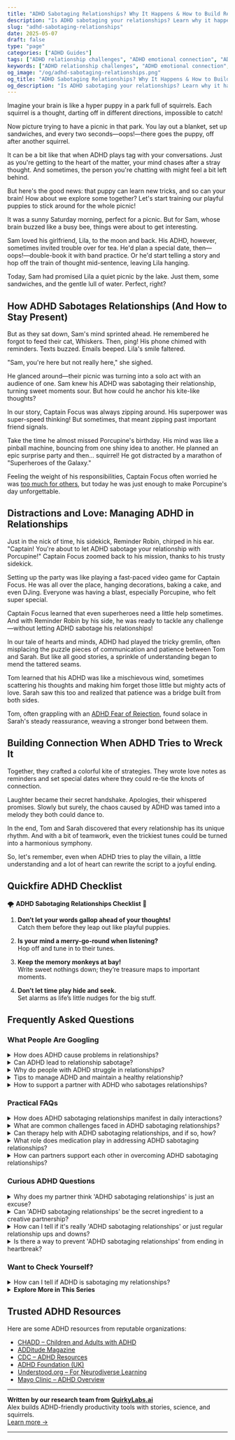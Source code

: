 ```yaml
---
title: "ADHD Sabotaging Relationships? Why It Happens & How to Build Real Connection"
description: "Is ADHD sabotaging your relationships? Learn why it happens and discover heartfelt strategies to nurture love, improve communication, and feel truly connected."
slug: "adhd-sabotaging-relationships"
date: 2025-05-07
draft: false
type: "page"
categories: ["ADHD Guides"]
tags: ["ADHD relationship challenges", "ADHD emotional connection", "ADHD communication tips", "ADHD dating strategies", "managing ADHD in love", "improving ADHD relationships", "understanding ADHD partners"]
keywords: ["ADHD relationship challenges", "ADHD emotional connection", "ADHD communication tips", "ADHD dating strategies", "managing ADHD in love", "improving ADHD relationships", "understanding ADHD partners"]
og_image: "/og/adhd-sabotaging-relationships.png"
og_title: "ADHD Sabotaging Relationships? Why It Happens & How to Build Real Connection"
og_description: "Is ADHD sabotaging your relationships? Learn why it happens and discover heartfelt strategies to nurture love, improve communication, and feel truly connected."
---
```


Imagine your brain is like a hyper puppy in a park full of squirrels. Each squirrel is a thought, darting off in different directions, impossible to catch!

Now picture trying to have a picnic in that park. You lay out a blanket, set up sandwiches, and every two seconds—oops!—there goes the puppy, off after another squirrel.

It can be a bit like that when ADHD plays tag with your conversations. Just as you're getting to the heart of the matter, your mind chases after a stray thought. And sometimes, the person you're chatting with might feel a bit left behind.

But here's the good news: that puppy can learn new tricks, and so can your brain! How about we explore some together? Let's start training our playful puppies to stick around for the whole picnic!

It was a sunny Saturday morning, perfect for a picnic. But for Sam, whose brain buzzed like a busy bee, things were about to get interesting.

Sam loved his girlfriend, Lila, to the moon and back. His ADHD, however, sometimes invited trouble over for tea. He'd plan a special date, then—oops!—double-book it with band practice. Or he'd start telling a story and hop off the train of thought mid-sentence, leaving Lila hanging.

Today, Sam had promised Lila a quiet picnic by the lake. Just them, some sandwiches, and the gentle lull of water. Perfect, right?

## How ADHD Sabotages Relationships (And How to Stay Present)

But as they sat down, Sam's mind sprinted ahead. He remembered he forgot to feed their cat, Whiskers. Then, ping! His phone chimed with reminders. Texts buzzed. Emails beeped. Lila's smile faltered.

"Sam, you're here but not really here," she sighed.

He glanced around—their picnic was turning into a solo act with an audience of one. Sam knew his ADHD was sabotaging their relationship, turning sweet moments sour. But how could he anchor his kite-like thoughts?

In our story, Captain Focus was always zipping around. His superpower was super-speed thinking! But sometimes, that meant zipping past important friend signals.

Take the time he almost missed Porcupine's birthday. His mind was like a pinball machine, bouncing from one shiny idea to another. He planned an epic surprise party and then... squirrel! He got distracted by a marathon of "Superheroes of the Galaxy."

Feeling the weight of his responsibilities, Captain Focus often worried he was [too much for others](/pages/adhd-too-much-for-others), but today he was just enough to make Porcupine's day unforgettable.

## Distractions and Love: Managing ADHD in Relationships

Just in the nick of time, his sidekick, Reminder Robin, chirped in his ear. "Captain! You're about to let ADHD sabotage your relationship with Porcupine!" Captain Focus zoomed back to his mission, thanks to his trusty sidekick.

Setting up the party was like playing a fast-paced video game for Captain Focus. He was all over the place, hanging decorations, baking a cake, and even DJing. Everyone was having a blast, especially Porcupine, who felt super special.

Captain Focus learned that even superheroes need a little help sometimes. And with Reminder Robin by his side, he was ready to tackle any challenge—without letting ADHD sabotage his relationships!

In our tale of hearts and minds, ADHD had played the tricky gremlin, often misplacing the puzzle pieces of communication and patience between Tom and Sarah. But like all good stories, a sprinkle of understanding began to mend the tattered seams.

Tom learned that his ADHD was like a mischievous wind, sometimes scattering his thoughts and making him forget those little but mighty acts of love. Sarah saw this too and realized that patience was a bridge built from both sides.

Tom, often grappling with an [ADHD Fear of Rejection](/pages/adhd-fear-of-rejection/), found solace in Sarah's steady reassurance, weaving a stronger bond between them.

## Building Connection When ADHD Tries to Wreck It

Together, they crafted a colorful kite of strategies. They wrote love notes as reminders and set special dates where they could re-tie the knots of connection. 

Laughter became their secret handshake. Apologies, their whispered promises. Slowly but surely, the chaos caused by ADHD was tamed into a melody they both could dance to.

In the end, Tom and Sarah discovered that every relationship has its unique rhythm. And with a bit of teamwork, even the trickiest tunes could be turned into a harmonious symphony.

So, let's remember, even when ADHD tries to play the villain, a little understanding and a lot of heart can rewrite the script to a joyful ending.

## Quickfire ADHD Checklist

🌪️ **ADHD Sabotaging Relationships Checklist** 🌈

1. **Don’t let your words gallop ahead of your thoughts!**  
   Catch them before they leap out like playful puppies.

2. **Is your mind a merry-go-round when listening?**  
   Hop off and tune in to their tunes.

3. **Keep the memory monkeys at bay!**  
   Write sweet nothings down; they’re treasure maps to important moments.

4. **Don’t let time play hide and seek.**  
   Set alarms as life’s little nudges for the big stuff.

## Frequently Asked Questions



### What People Are Googling

<details><summary>How does ADHD cause problems in relationships?</summary><p>ADHD can sometimes bring challenges into relationships, much like an unexpected guest who doesn't always know the house rules. The symptoms such as distractibility, forgetfulness, and impulsivity might make it tough for someone with ADHD to stay on track in conversations or fulfill promises, which can be puzzling or frustrating for their partners. Moreover, varying levels of emotional sensitivity seen in ADHD might lead to misunderstandings or intense reactions during emotionally charged situations. But remember, with open communication, patience, and perhaps a sprinkle of humor, many couples find ways to navigate these waters smoothly, strengthening their bond along the journey.</p></details>
<details><summary>Can ADHD lead to relationship sabotage?</summary><p>Absolutely, ADHD can sometimes lead to challenges in relationships, but recognizing this is a great first step towards managing it well. ADHD might affect communication, attention to detail, and emotional regulation, which are all important in maintaining healthy relationships. It’s important to communicate openly about how ADHD can impact your interactions. With understanding and teamwork, you can create strategies that help strengthen your relationships, turning potential obstacles into opportunities for growth and deeper connection.</p></details>
<details><summary>Why do people with ADHD struggle in relationships?</summary><p>Navigating relationships can be a bit more challenging for folks with ADHD, and that’s completely okay! ADHD can affect communication and attention, which are key ingredients in any relationship. For instance, you might find it tough to stay focused during long conversations or remember certain important dates or commitments. It’s important to remember that understanding and open communication can really help bridge these gaps. By sharing your experiences and strategies with your loved ones, you can build stronger, more empathetic connections together.</p></details>
<details><summary>Tips to manage ADHD and maintain a healthy relationship?</summary><p>Absolutely, managing ADHD while nurturing a healthy relationship is all about communication and teamwork. It’s really helpful to establish regular check-ins with your partner where you can openly discuss each other's needs and how ADHD may be affecting both of you. Setting clear, manageable expectations together can also prevent misunderstandings and build a supportive environment. Remember, it’s all about growing together and using each other’s strengths to support the relationship.</p></details>
<details><summary>How to support a partner with ADHD who sabotages relationships?</summary><p>Supporting a partner with ADHD who may unintentionally sabotage relationships can be approached with empathy and open communication. First, gently discuss patterns you've noticed without assigning blame, focusing on specific behaviors instead of character traits. Establishing a routine for checking in on each other's feelings can be really helpful, creating a safe space for both of you to express yourselves and address misunderstandings before they escalate. Finally, consider seeking guidance from a therapist or coach who specializes in ADHD, which can provide both of you with strategies to navigate challenges together.</p></details>



### Practical FAQs

<details><summary>How does ADHD sabotaging relationships manifest in daily interactions?</summary><p>ADHD can sometimes make daily interactions in relationships a bit tricky. You might notice that forgetfulness or missed details lead to misunderstandings or frustration. Also, impulsivity might mean saying things without thinking them through fully, which can unintentionally hurt a partner's feelings. Remember, recognizing these patterns is a great first step towards nurturing understanding and patience between you and your loved ones.</p></details>
<details><summary>What are common challenges faced in ADHD sabotaging relationships?</summary><p>Navigating relationships with ADHD can indeed present some unique challenges, but you're not alone in experiencing them. Common issues might include forgetfulness, which can make a partner feel unimportant if dates or promises are missed, or impulsivity, which might lead to unintended hurtful remarks. Additionally, difficulty in managing emotions can sometimes result in intense reactions to everyday stresses, potentially overwhelming both partners. Remember, understanding these patterns is a great first step towards addressing them, and open communication with your partner about ADHD can really help in fostering understanding and patience.</p></details>
<details><summary>Can therapy help with ADHD sabotaging relationships, and if so, how?</summary><p>Absolutely, therapy can be a wonderful resource for managing ADHD and its effects on relationships. A therapist can help you explore the ways ADHD may influence your interactions and teach you strategies to improve communication, manage impulsivity, and strengthen emotional awareness. This can lead to deeper understanding and healthier dynamics with your loved ones. Remember, seeking help is a positive step towards nurturing and preserving the relationships that matter most to you.</p></details>
<details><summary>What role does medication play in addressing ADHD sabotaging relationships?</summary><p>Medication can be a significant tool in managing ADHD symptoms that might be affecting your relationships. By helping to reduce symptoms like distractibility, impulsivity, and hyperactivity, medication can make it easier for you to engage fully and thoughtfully with your loved ones. This can lead to more meaningful conversations and fewer misunderstandings, fostering a stronger, more connected relationship. Remember, while medication is helpful, combining it with strategies like communication skills and therapy can be even more effective in nurturing and repairing relationships.</p></details>
<details><summary>How can partners support each other in overcoming ADHD sabotaging relationships?</summary><p>Absolutely, having a supportive partner can make all the difference when managing ADHD! One of the best ways partners can help is by cultivating a deep understanding of how ADHD manifests in their loved one. Communication is key—regular, open conversations about each other’s needs and feelings can prevent misunderstandings and build a stronger bond. Also, setting up a structured routine together can help manage daily tasks more efficiently, reducing stress for both partners. Remember, it's all about teamwork and growing together through understanding and patience.</p></details>



### Curious ADHD Questions

<details><summary>Why does my partner think 'ADHD sabotaging relationships' is just an excuse?</summary><p>It's not uncommon for people to see ADHD-related behaviors as just excuses, especially if they're not very familiar with ADHD themselves. It might help to share some gentle insights with your partner about how ADHD can affect attention, memory, and emotional regulation, which can unintentionally impact relationships. Together, you might explore resources or even attend a couple's session with someone who specializes in ADHD. This can be a cozy way to learn more about each other and strengthen your bond, turning misunderstandings into opportunities for growth and closeness.</p></details>
<details><summary>Can 'ADHD sabotaging relationships' be the secret ingredient to a creative partnership?</summary><p>Absolutely, the unique dynamics of ADHD can actually add a spark of creativity and spontaneity to relationships, especially partnerships that thrive on innovative thinking and energy! ADHD can bring out-of-the-box ideas and a vibrant, dynamic approach to solving problems and creating together. It's important, though, to maintain open communication and mutual understanding to harness these qualities effectively. When both partners appreciate and adapt to each other's styles, ADHD can indeed be a secret ingredient that enriches a creative partnership.</p></details>
<details><summary>How can I tell if it's really 'ADHD sabotaging relationships' or just regular relationship ups and downs?</summary><p>That's a really thoughtful question! It can sometimes be tricky to untangle the effects of ADHD from the normal ebb and flow of relationships. One hint might be to look at patterns: if you notice recurring issues like forgotten commitments, difficulty listening, or impulsive reactions that seem to create more ups and downs than usual, it might be ADHD playing a role. It’s always a good idea to communicate openly with your partner about these patterns and consider seeking guidance from a professional who understands ADHD and relationships to gain deeper insights and strategies.</p></details>
<details><summary>Is there a way to prevent 'ADHD sabotaging relationships' from ending in heartbreak?</summary><p>Absolutely, there are gentle and effective ways to prevent ADHD from undermining your relationships! First, open communication is key—sharing with your partner how ADHD affects you can help them understand your unique needs and behaviors. Together, you can create strategies that play to both of your strengths. Additionally, consider seeking guidance from a therapist or coach who specializes in ADHD, as they can offer tools and insights that improve understanding and teamwork between you and your loved ones. Remember, every step towards understanding is a step towards a stronger, more resilient relationship.</p></details>



### Want to Check Yourself?

<details><summary>How can I tell if ADHD is sabotaging my relationships?</summary><p>It's great that you're exploring how ADHD might be influencing your relationships—it shows a lot of self-awareness! One sign might be finding yourself frequently misunderstanding or forgetting important details about what your loved ones say, which can lead to frustration on both sides. Also, impulsivity, a common ADHD trait, might cause you to interrupt or make decisions without fully considering others' feelings or the consequences. If you notice these patterns, it could be helpful to chat about these experiences with your loved ones or a professional who can offer strategies to navigate these challenges. It's all about learning and growing together!</p></details>

<script type="application/ld+json">
{
  "@context": "https://schema.org",
  "@type": "FAQPage",
  "mainEntity": [
    {
      "@type": "Question",
      "name": "How does ADHD cause problems in relationships?",
      "acceptedAnswer": {
        "@type": "Answer",
        "text": "ADHD can sometimes bring challenges into relationships, much like an unexpected guest who doesn't always know the house rules. The symptoms such as distractibility, forgetfulness, and impulsivity might make it tough for someone with ADHD to stay on track in conversations or fulfill promises, which can be puzzling or frustrating for their partners. Moreover, varying levels of emotional sensitivity seen in ADHD might lead to misunderstandings or intense reactions during emotionally charged situations. But remember, with open communication, patience, and perhaps a sprinkle of humor, many couples find ways to navigate these waters smoothly, strengthening their bond along the journey."
      }
    },
    {
      "@type": "Question",
      "name": "Can ADHD lead to relationship sabotage?",
      "acceptedAnswer": {
        "@type": "Answer",
        "text": "Absolutely, ADHD can sometimes lead to challenges in relationships, but recognizing this is a great first step towards managing it well. ADHD might affect communication, attention to detail, and emotional regulation, which are all important in maintaining healthy relationships. It\u2019s important to communicate openly about how ADHD can impact your interactions. With understanding and teamwork, you can create strategies that help strengthen your relationships, turning potential obstacles into opportunities for growth and deeper connection."
      }
    },
    {
      "@type": "Question",
      "name": "Why do people with ADHD struggle in relationships?",
      "acceptedAnswer": {
        "@type": "Answer",
        "text": "Navigating relationships can be a bit more challenging for folks with ADHD, and that\u2019s completely okay! ADHD can affect communication and attention, which are key ingredients in any relationship. For instance, you might find it tough to stay focused during long conversations or remember certain important dates or commitments. It\u2019s important to remember that understanding and open communication can really help bridge these gaps. By sharing your experiences and strategies with your loved ones, you can build stronger, more empathetic connections together."
      }
    },
    {
      "@type": "Question",
      "name": "Tips to manage ADHD and maintain a healthy relationship?",
      "acceptedAnswer": {
        "@type": "Answer",
        "text": "Absolutely, managing ADHD while nurturing a healthy relationship is all about communication and teamwork. It\u2019s really helpful to establish regular check-ins with your partner where you can openly discuss each other's needs and how ADHD may be affecting both of you. Setting clear, manageable expectations together can also prevent misunderstandings and build a supportive environment. Remember, it\u2019s all about growing together and using each other\u2019s strengths to support the relationship."
      }
    },
    {
      "@type": "Question",
      "name": "How to support a partner with ADHD who sabotages relationships?",
      "acceptedAnswer": {
        "@type": "Answer",
        "text": "Supporting a partner with ADHD who may unintentionally sabotage relationships can be approached with empathy and open communication. First, gently discuss patterns you've noticed without assigning blame, focusing on specific behaviors instead of character traits. Establishing a routine for checking in on each other's feelings can be really helpful, creating a safe space for both of you to express yourselves and address misunderstandings before they escalate. Finally, consider seeking guidance from a therapist or coach who specializes in ADHD, which can provide both of you with strategies to navigate challenges together."
      }
    }
  ]
}
</script>
<script type="application/ld+json">
{
  "@context": "https://schema.org",
  "@type": "Article",
  "author": {
    "@type": "Person",
    "name": "QuirkyLabs",
    "url": "https://quirkylabs.ai/about"
  },
  "headline": "\"Unlock Love: Stop ADHD Sabotaging Relationships Now!\"",
  "mainEntityOfPage": "https://blog.quirkylabs.ai/pages/adhd-sabotaging-relationships/",
  "datePublished": "2025-05-07"
}
</script>
<script type="application/ld+json">
{
  "@context": "https://schema.org",
  "@type": "BreadcrumbList",
  "itemListElement": [
    {
      "@type": "ListItem",
      "position": 1,
      "name": "Home",
      "item": "https://quirkylabs.ai/"
    },
    {
      "@type": "ListItem",
      "position": 2,
      "name": "Blog",
      "item": "https://blog.quirkylabs.ai/"
    },
    {
      "@type": "ListItem",
      "position": 3,
      "name": "\"Unlock Love: Stop ADHD Sabotaging Relationships Now!\"",
      "item": "https://blog.quirkylabs.ai/pages/adhd-sabotaging-relationships/"
    }
  ]
}
</script>

<details>
<summary><strong>Explore More in This Series</strong></summary>

- [Adhd Want Love But Hide](/pages/adhd-want-love-but-hide/)
- [Adhd Fear Intimacy](/pages/adhd-fear-intimacy/)
- [Adhd Fear Of Connection](/pages/adhd-fear-of-connection/)
- [Adhd I Scare People Away](/pages/adhd-i-scare-people-away/)
- [Adhd Do I Deserve Love](/pages/adhd-do-i-deserve-love/)
- [Adhd Relationships Hard](/pages/adhd-relationships-hard/)
- [Adhd Fear Being Unlovable](/pages/adhd-fear-being-unlovable/)
- [Adhd Over Apologizing](/pages/adhd-over-apologizing/)
</details>



## Trusted ADHD Resources

Here are some ADHD resources from reputable organizations:

- [CHADD – Children and Adults with ADHD](https://chadd.org)
- [ADDitude Magazine](https://www.additudemag.com)
- [CDC – ADHD Resources](https://www.cdc.gov/ncbddd/adhd)
- [ADHD Foundation (UK)](https://www.adhdfoundation.org.uk)
- [Understood.org – For Neurodiverse Learning](https://www.understood.org)
- [Mayo Clinic – ADHD Overview](https://www.mayoclinic.org/diseases-conditions/adhd)


---

**Written by our research team from [QuirkyLabs.ai](https://quirkylabs.ai)**  
Alex builds ADHD-friendly productivity tools with stories, science, and squirrels.  
[Learn more →](https://quirkylabs.ai)

---